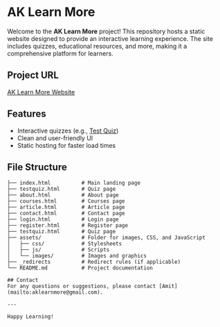 # AK Learn More

Welcome to the **AK Learn More** project! This repository hosts a static website designed to provide an interactive learning experience. The site includes quizzes, educational resources, and more, making it a comprehensive platform for learners.

## Project URL
[AK Learn More Website](https://aklearnmore.onrender.com)

## Features
- Interactive quizzes (e.g., [Test Quiz](https://aklearnmore.onrender.com/testquiz))
- Clean and user-friendly UI
- Static hosting for faster load times

## File Structure
```
├── index.html          # Main landing page
├── testquiz.html       # Quiz page
├── about.html          # About page
├── courses.html        # Courses page
├── article.html        # Article page
├── contact.html        # Contact page
├── login.html          # Login page
├── register.html       # Register page
├── testquiz.html       # Quiz page
├── assets/             # Folder for images, CSS, and JavaScript
│   ├── css/            # Stylesheets
│   ├── js/             # Scripts
│   └── images/         # Images and graphics
├── _redirects          # Redirect rules (if applicable)
└── README.md           # Project documentation

## Contact
For any questions or suggestions, please contact [Amit](mailto:aklearnmore@gmail.com).

---

Happy Learning!
